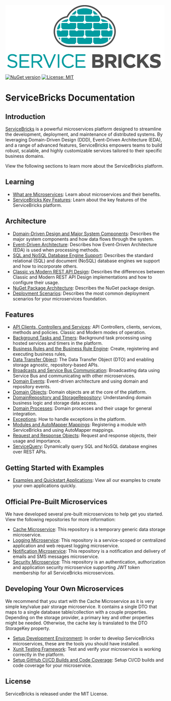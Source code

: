 ![ServiceBricks Logo](https://github.com/holomodular/ServiceBricks/blob/main/Logo.png)  

[![NuGet version](https://badge.fury.io/nu/ServiceBricks.svg)](https://badge.fury.io/nu/ServiceBricks)
[![License: MIT](https://img.shields.io/badge/License-MIT-blue.svg)](https://opensource.org/licenses/MIT)

# ServiceBricks Documentation

## Introduction
[ServiceBricks](https://github.com/holomodular/ServiceBricks) is a powerful microservices platform designed to streamline the development, deployment, and maintenance of distributed systems. By leveraging Domain-Driven Design (DDD), Event-Driven Architecture (EDA), and a range of advanced features, ServiceBricks empowers teams to build robust, scalable, and highly customizable services tailored to their specific business domains.

View the following sections to learn more about the ServiceBricks platform.

## Learning
* [What are Microservices](https://github.com/holomodular/ServiceBricks-Documentation/blob/main/V1/WhatAreMicroservices.md): Learn about microservices and their benefits.
* [ServiceBricks Key Features](https://github.com/holomodular/ServiceBricks-Documentation/blob/main/V1/KeyFeatures.md): Learn about the key features of the ServiceBricks platform.

## Architecture
* [Domain-Driven Design and Major System Components](https://github.com/holomodular/ServiceBricks-Documentation/blob/main/V1/FlowOfData.md): Describes the major system components and how data flows through the system.
* [Event-Driven Architecture](https://github.com/holomodular/ServiceBricks-Documentation/blob/main/V1/EventDrivenArchitecture.md): Describes how Event-Driven Architecture (EDA) is used when processing methods.
* [SQL and NoSQL Database Engine Support](https://github.com/holomodular/ServiceBricks-Documentation/blob/main/V1/SupportedDatabaseEngines.md): Describes the standard relational (SQL) and document (NoSQL) database engines we support and how to incorporate others.
* [Classic vs Modern REST API Design](https://github.com/holomodular/ServiceBricks-Documentation/blob/main/V1/ClassicVsModernRestApi.md): Describes the differences between Classic and Modern REST API Design implementations and how to configure their usage.
* [NuGet Package Architecture](https://github.com/holomodular/ServiceBricks-Documentation/blob/main/V1/NuGet.md): Describes the NuGet package design.
* [Deployment Scenarios](https://github.com/holomodular/ServiceBricks-Documentation/blob/main/V1/DeploymentScenarios.md): Describes the most common deployment scenarios for your microservices foundation.


## Features

* [API Clients, Controllers and Services](https://github.com/holomodular/ServiceBricks-Documentation/blob/main/V1/APIServices.md): API Controllers, clients, services, methods and policies. Classic and Modern modes of operation.
* [Background Tasks and Timers](https://github.com/holomodular/ServiceBricks-Documentation/blob/main/V1/BackgroundTasks.md): Background task processing using hosted services and timers in the platform.
* [Business Rules and the Business Rule Engine](https://github.com/holomodular/ServiceBricks-Documentation/blob/main/V1/BusinessRuleEngine.md): Create, registering and executing business rules,
* [Data Transfer Object](https://github.com/holomodular/ServiceBricks-Documentation/blob/main/V1/DataTransferObject.md): The Data Transfer Object (DTO) and enabling storage agnostic, repository-based APIs.
* [Broadcasts and Service Bus Communication](https://github.com/holomodular/ServiceBricks-Documentation/blob/main/V1/BroadcastsAndServiceBus.md): Broadcasting data using Service Bus and communicating with other microservices.
* [Domain Events](https://github.com/holomodular/ServiceBricks-Documentation/blob/main/V1/DomainEvents.md): Event-driven architecture and using domain and repository events.
* [Domain Objects](https://github.com/holomodular/ServiceBricks-Documentation/blob/main/V1/DomainObjects.md): Domain objects are at the core of the platform.
* [DomainRepository and StorageRepository](https://github.com/holomodular/ServiceBricks-Documentation/blob/main/V1/DomainRepositoryAndStorageRepository.md): Understanding domain business logic and storage data access.
* [Domain Processes](https://github.com/holomodular/ServiceBricks-Documentation/blob/main/V1/DomainProcesses.md): Domain processes and their usage for general integration.
* [Exceptions](https://github.com/holomodular/ServiceBricks-Documentation/blob/main/V1/Exceptions.md): How to handle exceptions in the platform.
* [Modules and AutoMapper Mappings](https://github.com/holomodular/ServiceBricks-Documentation/blob/main/V1/ModulesAndMappings.md): Registering a module with ServiceBricks and using AutoMapper mappings.
* [Request and Response Objects](https://github.com/holomodular/ServiceBricks-Documentation/blob/main/V1/RequestAndResponse.md): Request and response objects, their usage and importance.
* [ServiceQuery](https://github.com/holomodular/ServiceBricks-Documentation/blob/main/V1/ServiceQuery.md): Dynamically query SQL and NoSQL database engines over REST APIs.

## Getting Started with Examples
* [Examples and Quickstart Applications](https://github.com/holomodular/ServiceBricks-Examples): View all our examples to create your own applications quickly.

## Official Pre-Built Microservices
We have developed several pre-built microservices to help get you started. View the following repositories for more information:

* [Cache Microservice](https://github.com/holomodular/ServiceBricks-Cache): This repository is a temporary generic data storage microservice.
* [Logging Microservice](https://github.com/holomodular/ServiceBricks-Logging): This repository is a service-scoped or centralized application and web request logging microservice.
* [Notification Microservice](https://github.com/holomodular/ServiceBricks-Notification): This repository is a notification and delivery of emails and SMS messages microservice.
* [Security Microservice](https://github.com/holomodular/ServiceBricks-Security): This repository is an authentication, authorization and application security microservice supporting JWT token membership for all ServiceBricks microservices.

## Developing Your Own Microservices
We recommend that you start with the Cache Microservice as it is very simple key/value pair storage microservice. It contains a single DTO that maps to a single database table/collection with a couple properties. Depending on the storage provider, a primary key and other properties might be needed. Otherwise, the cache key is translated to the DTO StorageKey property.

* [Setup Development Environment](https://github.com/holomodular/ServiceBricks-Documentation/blob/main/V1/SetupDevelopmentEnvironment.md): In order to develop ServiceBricks microservices, these are the tools you should have installed.
* [Xunit Testing Framework](https://github.com/holomodular/ServiceBricks-Documentation/blob/main/V1/XunitTesting.md): Test and verify your microservice is working correctly in the platform.
* [Setup GitHub CI/CD Builds and Code Coverage](https://github.com/holomodular/ServiceBricks-Documentation/blob/main/V1/SettingUpBuilds.md): Setup CI/CD builds and code coverage for your microservice.

## License
ServiceBricks is released under the MIT License.
